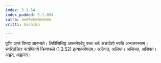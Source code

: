 ```yaml
---
index: 3.1.54
index_padded: 3.1.054
sutra: आत्मनेपदेष्वन्यतरस्याम्
vritti: kashika

---
```

पूर्वेण प्राप्ते विभषा आरभ्यते। लिपिसिचिह्व आत्मनेपदेषु परतः च्लेः अङादेशो भवति अन्यतरस्याम्। स्वरितञितः कर्त्रभिप्राये क्रियाफले (1.3.52) इत्यात्मनेपदम्। अलिपत, अलिप्त। असिचत, असिक्त। अह्वत्, अह्वास्त।